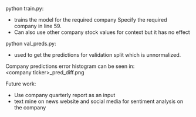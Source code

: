 

python train.py:  
- trains the model for the required company
Specify the required company in line 59.  
- Can also use other company stock values for context but it has no effect

python val_preds.py:   

- used to get the predictions for validation split which is unnormalized. 

Company predictions error histogram can be seen in:  
\<company ticker>_pred_diff.png 

Future work:
- Use company quarterly report as an input
- text mine on news website and social media for sentiment analysis on the company


